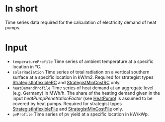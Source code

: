 # In short

Time series data required for the calculation of electricity demand of heat pumps.

# Input

* `temperatureProfile` Time series of ambient temperature at a specific location in °C.
* `solarRadiation` Time series of total radiation on a vertical southern surface at a specific location in kW/m2.
  Required for strategist types [StrategistInflexibleRC](./StrategistInflexibleRC(HeatPump).md)
  and [StrategistMinCostRC](./StrategistMinCostRC(HeatPump).md) only.
* `heatDemandProfile` Time series of heat demand at an aggregate level (e.g. Germany) in MWh/h. The share of the heating
  demand given in the input *heatPumpPenetrationFactor* (see [HeatPump](./HeatPump)) is assumed to be covered by heat
  pumps. Required for strategist types [StrategistInflexibleFile](./StrategistInflexibleFile(HeatPump).md)
  and [StrategistMinCostFile](./StrategistMinCostFile(HeatPump).md) only.
* `pvProfile` Time series of pv yield at a specific location in kW/kWp.
